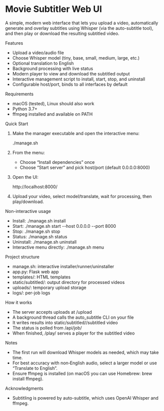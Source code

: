 # Movie Subtitler Web UI

A simple, modern web interface that lets you upload a video, automatically generate and overlay subtitles using Whisper (via the auto-subtitle tool), and then play or download the resulting subtitled video.

Features
- Upload a video/audio file
- Choose Whisper model (tiny, base, small, medium, large, etc.)
- Optional translation to English
- Background processing with live status
- Modern player to view and download the subtitled output
- Interactive management script to install, start, stop, and uninstall
- Configurable host/port, binds to all interfaces by default

Requirements
- macOS (tested), Linux should also work
- Python 3.7+
- ffmpeg installed and available on PATH

Quick Start
1) Make the manager executable and open the interactive menu:

   ./manage.sh

2) From the menu:
   - Choose “Install dependencies” once
   - Choose “Start server” and pick host/port (default 0.0.0.0:8000)

3) Open the UI:

   http://localhost:8000/

4) Upload your video, select model/translate, wait for processing, then play/download.

Non-interactive usage
- Install: ./manage.sh install
- Start:   ./manage.sh start --host 0.0.0.0 --port 8000
- Stop:    ./manage.sh stop
- Status:  ./manage.sh status
- Uninstall: ./manage.sh uninstall
- Interactive menu directly: ./manage.sh menu

Project structure
- manage.sh: interactive installer/runner/uninstaller
- app.py: Flask web app
- templates/: HTML templates
- static/subtitled/: output directory for processed videos
- uploads/: temporary upload storage
- logs/: per-job logs

How it works
- The server accepts uploads at /upload
- A background thread calls the auto_subtitle CLI on your file
- It writes results into static/subtitled/<jobId>/subtitled video
- The status is polled from /api/job/<jobId>
- When finished, /play/<jobId> serves a player for the subtitled video

Notes
- The first run will download Whisper models as needed, which may take time.
- For best accuracy with non‑English audio, select a larger model or use “Translate to English”.
- Ensure ffmpeg is installed (on macOS you can use Homebrew: brew install ffmpeg).

Acknowledgments
- Subtitling is powered by auto-subtitle, which uses OpenAI Whisper and ffmpeg.